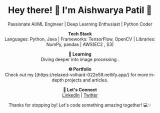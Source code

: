 <!-- Header -->
<h1 align="center">Hey there! 👋 I'm Aishwarya Patil 🚀</h1>

<!-- Introduction -->
<p align="center">Passionate AI/ML Engineer | Deep Learning Enthusiast | Python Coder</p>

<!-- Tech Stack -->
<p align="center">
  <b>Tech Stack</b><br>
  Languages: Python, Java | Frameworks: TensorFlow, OpenCV | Libraries: NumPy, pandas | AWS(EC2 , S3)
</p>

<!-- What I'm Up To -->

<!-- Learning Goals -->
<p align="center">
  <b>🌱 Learning</b><br>
  Diving deeper into image processing .
</p>



<!-- Portfolio Link -->
<p align="center">
  <b>🌐 Portfolio</b><br>
  Check out my [(https://relaxed-volhard-022e59.netlify.app/) for more in-depth projects and articles.
</p>

<!-- Let's Connect -->
<p align="center">
  <b>🤝 Let's Connect</b><br>
  <a href="https://www.linkedin.com/in/aishwaryapatil0203">LinkedIn</a> | <a href="https://x.com/yash63882?t=O4STE2ylgAwkvsctJ3yhdQ&s=09">Twitter</a>
</p>

<!-- Footer -->
<p align="center">
  Thanks for stopping by! Let's code something amazing together! 💻✨
</p>

